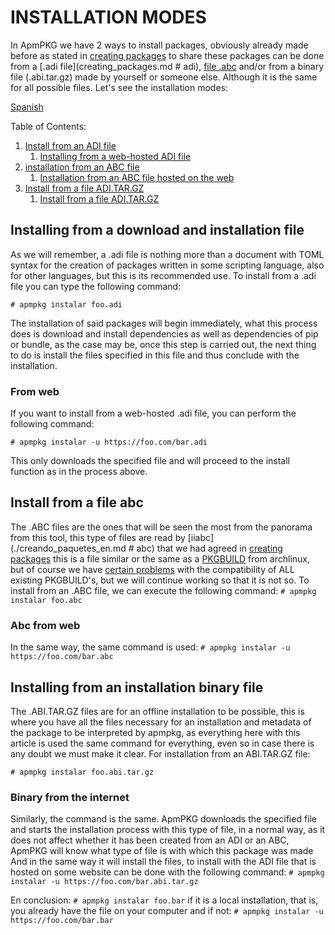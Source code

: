 # INSTALLATION MODES
In ApmPKG we have 2 ways to install packages, obviously already made before as stated in [creating packages](./creando_paquetes_en.md) to share these packages can be done from a [.adi file](creating_packages.md # adi), [file .abc](creating_packages.md#abc) and/or from a binary file (.abi.tar.gz) made by yourself or someone else. Although it is the same for all possible files. Let's see the installation modes:

[Spanish](./modos_de_instalacion.md)

Table of Contents:
1. [Install from an ADI file](#installing-from-a-download-and-installation-file)
	1. [Installing from a web-hosted ADI file](#from-web)
2. [installation from an ABC file](#install-from-a-file-abc)
	1. [Installation from an ABC file hosted on the web](#abc-from-web)
3. [Install from a file ADI.TAR.GZ](#installing-from-an-installation-binary-file)
	1. [Install from a file ADI.TAR.GZ](#binary-from-the-internet)
	
	


## Installing from a download and installation file
As we will remember, a .adi file is nothing more than a document with TOML syntax for the creation of packages written in some scripting language, also for other languages, but this is its recommended use. To install from a .adi file you can type the following command:

`# apmpkg instalar foo.adi`

The installation of said packages will begin immediately, what this process does is download and install dependencies as well as dependencies of pip or bundle, as the case may be, once this step is carried out, the next thing to do is install the files specified in this file and thus conclude with the installation.

### From web

If you want to install from a web-hosted .adi file, you can perform the following command:

`# apmpkg instalar -u https://foo.com/bar.adi`

This only downloads the specified file and will proceed to the install function as in the process above.


## Install from a file abc

The .ABC files are the ones that will be seen the most from the panorama from this tool, this type of files are read by [iiabc](./creando_paquetes_en.md # abc) that we had agreed in [creating packages](./creando_paquetes_en.md#complications-abc) this is a file similar or the same as a [PKGBUILD](https://wiki.archlinux.org/index.php/PKGBUILD) from archlinux, but of course we have [certain problems](./creando_paquetes_en.md) with the compatibility of ALL existing PKGBUILD's, but we will continue working so that it is not so. To install from an .ABC file, we can execute the following command:
`# apmpkg instalar foo.abc`

### Abc from web

In the same way, the same command is used:
`# apmpkg instalar -u https://foo.com/bar.abc`

## Installing from an installation binary file

The .ABI.TAR.GZ files are for an offline installation to be possible, this is where you have all the files necessary for an installation and metadata of the package to be interpreted by apmpkg, as everything here with this article is used the same command for everything, even so in case there is any doubt we must make it clear. For installation from an ABI.TAR.GZ file:

`# apmpkg instalar foo.abi.tar.gz`

### Binary from the internet

Similarly, the command is the same. ApmPKG downloads the specified file and starts the installation process with this type of file, in a normal way, as it does not affect whether it has been created from an ADI or an ABC, ApmPKG will know what type of file is with which this package was made And in the same way it will install the files, to install with the ADI file that is hosted on some website can be done with the following command:
`# apmpkg instalar -u https://foo.com/bar.abi.tar.gz`

En conclusion: 
`# apmpkg instalar foo.bar` if it is a local installation, that is, you already have the file on your computer and if not: `# apmpkg instalar -u https://foo.com/bar.bar`
